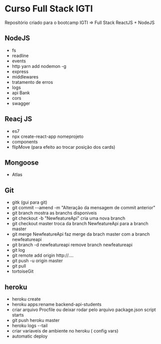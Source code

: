 # Curso Full Stack IGTI
Repositório criado para o bootcamp IGTI => Full Stack ReactJS + NodeJS


## NodeJS
  - fs
  - readline
  - events
  - http
    yarn add nodemon -g
  - express  
  - middlewares
  - tratamento de erros
  - logs
  - api Bank
  - cors
  - swagger

## Reacj JS
 - es7
 - npx create-react-app nomeprojeto
 - components
 - flipMove (para efeito ao trocar posição dos cards)

 ## Mongoose
 - Atlas
 
 ## Git
 - gitk (gui para git)
 - git commit --amend -m "Alteração da mensagem de commit anterior"
 - git branch
    mostra as branchs disponiveis
 - git checkout -b "NewfeatureApi"
    cria uma nova branch
 - git checkout master 
    troca da branch NewfeatureApi para a branch master
 - git merge NewfeatureApi
    faz merge da brach master com a branch newfeatureapi
 - git branch -d newfeatureapi
    remove branch newfeatureapi
 - git log
 - git remote add origin http://....
 - git push -u origin master
 - git pull
 - tortoiseGit

 ## heroku
 - heroku create
 - heroku apps:rename backend-api-students
 - criar arquivo Procfile ou deixar rodar pelo arquivo package.json script starts
 - git push heroku master
 - heroku logs --tail
 - criar variaveis de ambiente no heroku ( config vars)
 - automatic deploy
 

